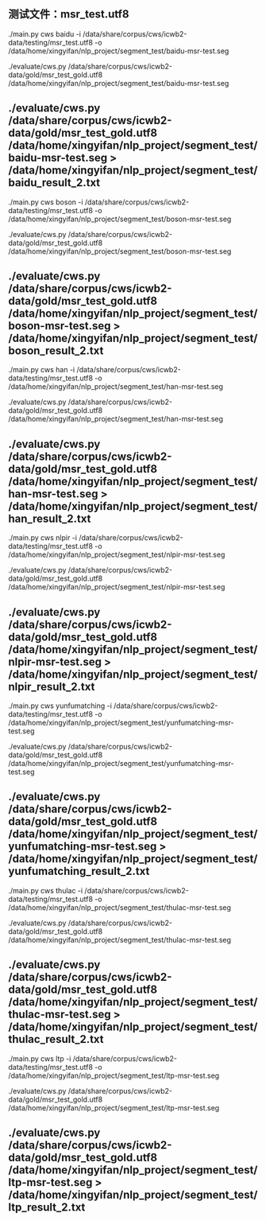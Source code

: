 测试文件：msr_test.utf8
-------------------------------------------------------------------------------
./main.py cws baidu -i /data/share/corpus/cws/icwb2-data/testing/msr_test.utf8 -o /data/home/xingyifan/nlp_project/segment_test/baidu-msr-test.seg

./evaluate/cws.py /data/share/corpus/cws/icwb2-data/gold/msr_test_gold.utf8 /data/home/xingyifan/nlp_project/segment_test/baidu-msr-test.seg

./evaluate/cws.py /data/share/corpus/cws/icwb2-data/gold/msr_test_gold.utf8 /data/home/xingyifan/nlp_project/segment_test/baidu-msr-test.seg > /data/home/xingyifan/nlp_project/segment_test/baidu_result_2.txt
-------------------------------------------------------------------------------
./main.py cws boson -i /data/share/corpus/cws/icwb2-data/testing/msr_test.utf8 -o /data/home/xingyifan/nlp_project/segment_test/boson-msr-test.seg

./evaluate/cws.py /data/share/corpus/cws/icwb2-data/gold/msr_test_gold.utf8 /data/home/xingyifan/nlp_project/segment_test/boson-msr-test.seg

./evaluate/cws.py /data/share/corpus/cws/icwb2-data/gold/msr_test_gold.utf8 /data/home/xingyifan/nlp_project/segment_test/boson-msr-test.seg > /data/home/xingyifan/nlp_project/segment_test/boson_result_2.txt
-------------------------------------------------------------------------------
./main.py cws han -i /data/share/corpus/cws/icwb2-data/testing/msr_test.utf8 -o /data/home/xingyifan/nlp_project/segment_test/han-msr-test.seg

./evaluate/cws.py /data/share/corpus/cws/icwb2-data/gold/msr_test_gold.utf8 /data/home/xingyifan/nlp_project/segment_test/han-msr-test.seg

./evaluate/cws.py /data/share/corpus/cws/icwb2-data/gold/msr_test_gold.utf8 /data/home/xingyifan/nlp_project/segment_test/han-msr-test.seg > /data/home/xingyifan/nlp_project/segment_test/han_result_2.txt
-------------------------------------------------------------------------------
./main.py cws nlpir -i /data/share/corpus/cws/icwb2-data/testing/msr_test.utf8 -o /data/home/xingyifan/nlp_project/segment_test/nlpir-msr-test.seg

./evaluate/cws.py /data/share/corpus/cws/icwb2-data/gold/msr_test_gold.utf8 /data/home/xingyifan/nlp_project/segment_test/nlpir-msr-test.seg

./evaluate/cws.py /data/share/corpus/cws/icwb2-data/gold/msr_test_gold.utf8 /data/home/xingyifan/nlp_project/segment_test/nlpir-msr-test.seg > /data/home/xingyifan/nlp_project/segment_test/nlpir_result_2.txt
-------------------------------------------------------------------------------
./main.py cws yunfumatching -i /data/share/corpus/cws/icwb2-data/testing/msr_test.utf8 -o /data/home/xingyifan/nlp_project/segment_test/yunfumatching-msr-test.seg

./evaluate/cws.py /data/share/corpus/cws/icwb2-data/gold/msr_test_gold.utf8 /data/home/xingyifan/nlp_project/segment_test/yunfumatching-msr-test.seg

./evaluate/cws.py /data/share/corpus/cws/icwb2-data/gold/msr_test_gold.utf8 /data/home/xingyifan/nlp_project/segment_test/yunfumatching-msr-test.seg > /data/home/xingyifan/nlp_project/segment_test/yunfumatching_result_2.txt
-------------------------------------------------------------------------------
./main.py cws thulac -i /data/share/corpus/cws/icwb2-data/testing/msr_test.utf8 -o /data/home/xingyifan/nlp_project/segment_test/thulac-msr-test.seg

./evaluate/cws.py /data/share/corpus/cws/icwb2-data/gold/msr_test_gold.utf8 /data/home/xingyifan/nlp_project/segment_test/thulac-msr-test.seg

./evaluate/cws.py /data/share/corpus/cws/icwb2-data/gold/msr_test_gold.utf8 /data/home/xingyifan/nlp_project/segment_test/thulac-msr-test.seg > /data/home/xingyifan/nlp_project/segment_test/thulac_result_2.txt
-------------------------------------------------------------------------------
./main.py cws ltp -i /data/share/corpus/cws/icwb2-data/testing/msr_test.utf8 -o /data/home/xingyifan/nlp_project/segment_test/ltp-msr-test.seg

./evaluate/cws.py /data/share/corpus/cws/icwb2-data/gold/msr_test_gold.utf8 /data/home/xingyifan/nlp_project/segment_test/ltp-msr-test.seg

./evaluate/cws.py /data/share/corpus/cws/icwb2-data/gold/msr_test_gold.utf8 /data/home/xingyifan/nlp_project/segment_test/ltp-msr-test.seg > /data/home/xingyifan/nlp_project/segment_test/ltp_result_2.txt
-------------------------------------------------------------------------------